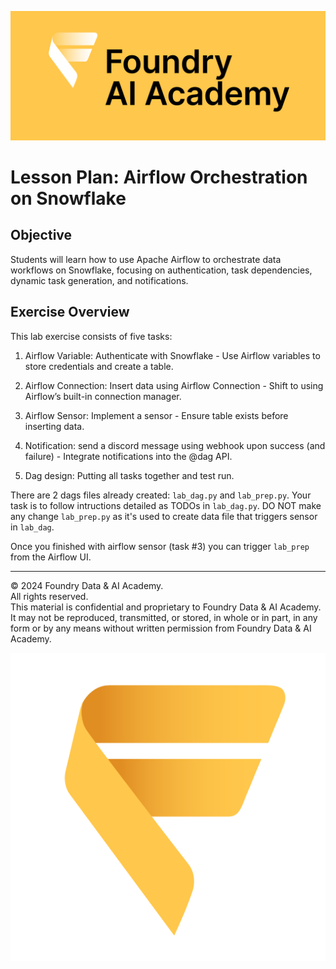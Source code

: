 ![Foundry Data & AI Academy Logo](https://raw.githubusercontent.com/foundry-ai-academy/fa-cdn/1.0.0/images/FoundryAI_academy_logo_on_yellow_space.png)

# Lesson Plan: Airflow Orchestration on Snowflake

## Objective

Students will learn how to use Apache Airflow to orchestrate data workflows on Snowflake, focusing on authentication, task dependencies, dynamic task generation, and notifications.

## Exercise Overview

This lab exercise consists of five tasks:

1. Airflow Variable: Authenticate with Snowflake - Use Airflow variables to store credentials and create a table.

2. Airflow Connection: Insert data using Airflow Connection - Shift to using Airflow’s built-in connection manager.

3. Airflow Sensor: Implement a sensor - Ensure table exists before inserting data.

4. Notification: send a discord message using webhook upon success (and failure) - Integrate notifications into the @dag API.

5. Dag design: Putting all tasks together and test run.

There are 2 dags files already created: `lab_dag.py` and `lab_prep.py`. Your task is to follow
intructions detailed as TODOs in `lab_dag.py`. DO NOT make any change `lab_prep.py` as it's used to create 
data file that triggers sensor in `lab_dag`.

Once you finished with airflow sensor (task #3) you can trigger `lab_prep` from the Airflow UI.

---

© 2024 Foundry Data & AI Academy.  
All rights reserved.  
This material is confidential and proprietary to Foundry Data & AI Academy. It may not be reproduced, transmitted, or stored, in whole or in part, in any form or by any means without written permission from Foundry Data & AI Academy.

![Foundry Data & AI Academy Logo](https://raw.githubusercontent.com/foundry-ai-academy/fa-cdn/1.0.0/images/FoundryAI_academy_logo_symbol_yellow_space.png)